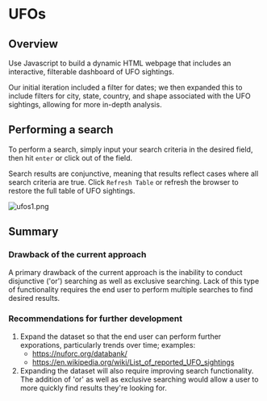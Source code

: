 # UFOs

## Overview

Use Javascript to build a dynamic HTML webpage that includes an interactive, filterable dashboard of UFO sightings. 

Our initial iteration included a filter for dates; we then expanded this to include filters for city, state, country, and shape associated with the UFO sightings, allowing for more in-depth analysis.

## Performing a search

To perform a search, simply input your search criteria in the desired field, then hit `enter` or click out of the field. 
    
Search results are conjunctive, meaning that results reflect cases where all search criteria are true. Click `Refresh Table` or refresh the browser to restore the full table of UFO sightings. 

![ufos1.png]('/static/images/ufos1.png')


## Summary

### Drawback of the current approach

A primary drawback of the current approach is the inability to conduct disjunctive ('or') searching as well as exclusive searching. Lack of this type of functionality requires the end user to perform multiple searches to find desired results.

### Recommendations for further development

1. Expand the dataset so that the end user can perform further exporations, particularly trends over time; examples:
    * https://nuforc.org/databank/
    * https://en.wikipedia.org/wiki/List_of_reported_UFO_sightings
2. Expanding the dataset will also require improving search functionality. The addition of 'or' as well as exclusive searching would allow a user to more quickly find results they're looking for.

